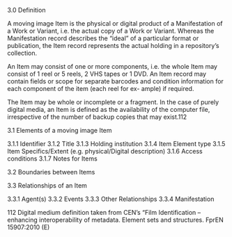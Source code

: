 3.0 Definition

A moving image Item is the physical or digital product of a Manifestation of a Work
or Variant, i.e. the actual copy of a Work or Variant. Whereas the Manifestation record
describes the “ideal” of a particular format or publication, the Item record represents the
actual holding in a repository’s collection.

An Item may consist of one or more components, i.e. the whole Item may consist of 1 reel
or 5 reels, 2 VHS tapes or 1 DVD. An Item record may contain fields or scope for separate
barcodes and condition information for each component of the item (each reel for ex-
ample) if required.

The Item may be whole or incomplete or a fragment. In the case of purely digital media,
an Item is defined as the availability of the computer file, irrespective of the number of
backup copies that may exist.112

3.1 Elements of a moving image Item

3.1.1 Identifier
3.1.2 Title
3.1.3 Holding institution
3.1.4 Item Element type
3.1.5 Item Specifics/Extent (e.g. physical/Digital description)
3.1.6 Access conditions
3.1.7 Notes for Items

3.2 Boundaries between Items

3.3 Relationships of an Item

3.3.1 Agent(s)
3.3.2 Events
3.3.3 Other Relationships
3.3.4 Manifestation

112  Digital medium definition taken from CEN’s “Film Identification – enhancing interoperability of metadata.
Element sets and structures. FprEN 15907:2010 (E)


